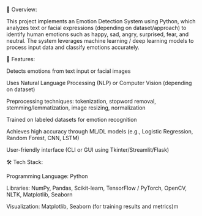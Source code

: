 📌 Overview:

This project implements an Emotion Detection System using Python, which analyzes text or facial expressions (depending on dataset/approach) to identify human emotions such as happy, sad, angry, surprised, fear, and neutral.
The system leverages machine learning / deep learning models to process input data and classify emotions accurately.

🚀 Features:


Detects emotions from text input or facial images

Uses Natural Language Processing (NLP) or Computer Vision (depending on dataset)

Preprocessing techniques: tokenization, stopword removal, stemming/lemmatization, image resizing, normalization

Trained on labeled datasets for emotion recognition

Achieves high accuracy through ML/DL models (e.g., Logistic Regression, Random Forest, CNN, LSTM)

User-friendly interface (CLI or GUI using Tkinter/Streamlit/Flask)

🛠️ Tech Stack:


Programming Language: Python

Libraries: NumPy, Pandas, Scikit-learn, TensorFlow / PyTorch, OpenCV, NLTK, Matplotlib, Seaborn

Visualization: Matplotlib, Seaborn (for training results and metrics)m

